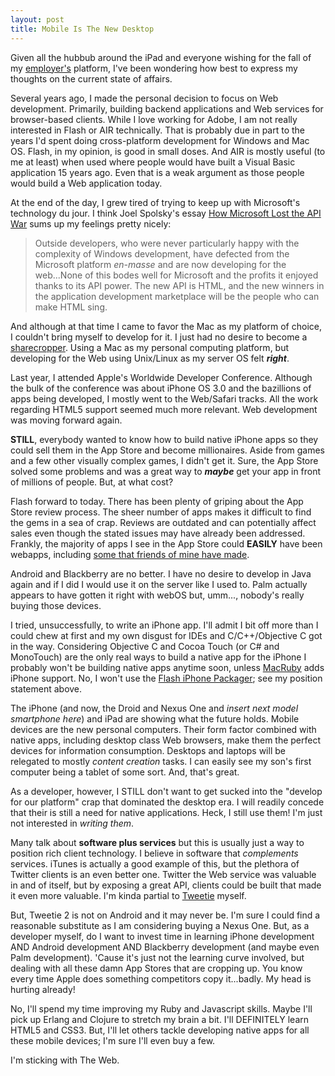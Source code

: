 ```yaml
---
layout: post
title: Mobile Is The New Desktop
---
```


Given all the hubbub around the iPad and everyone wishing for the fall of my [employer's](http://adobe.com) platform, I've been wondering how best to express my thoughts on the current state of affairs.

Several years ago, I made the personal decision to focus on Web development. Primarily, building backend applications and Web services for browser-based clients. While I love working for Adobe, I am not really interested in Flash or AIR technically. That is probably due in part to the years I'd spent doing cross-platform development for Windows and Mac OS. Flash, in my opinion, is good in small doses. And AIR is mostly useful (to me at least) when used where people would have built a Visual Basic application 15 years ago. Even that is a weak argument as those people would build a Web application today.

At the end of the day, I grew tired of trying to keep up with Microsoft's technology du jour. I think Joel Spolsky's essay [How Microsoft Lost the API War](http://www.joelonsoftware.com/articles/APIWar.html) sums up my feelings pretty nicely:

> Outside developers, who were never particularly happy with the complexity of Windows development, have defected from the Microsoft platform *en-masse* and are now developing for the web...None of this bodes well for Microsoft and the profits it enjoyed thanks to its API power. The new API is HTML, and the new winners in the application development marketplace will be the people who can make HTML sing. 

And although at that time I came to favor the Mac as my platform of choice, I couldn't bring myself to develop for it. I just had no desire to become a [sharecropper](http://www.tbray.org/ongoing/When/200x/2003/07/12/WebsThePlace). Using a Mac as my personal computing platform, but developing for the Web using Unix/Linux as my server OS felt ***right***.

Last year, I attended Apple's Worldwide Developer Conference. Although the bulk of the conference was about iPhone OS 3.0 and the bazillions of apps being developed, I mostly went to the Web/Safari tracks. All the work regarding HTML5 support seemed much more relevant. Web development was moving forward again.

**STILL**, everybody wanted to know how to build native iPhone apps so they could sell them in the App Store and become millionaires. Aside from games and a few other visually complex games, I didn't get it. Sure, the App Store solved some problems and was a great way to ***maybe*** get your app in front of millions of people. But, at what cost?

Flash forward to today. There has been plenty of griping about the App Store review process. The sheer number of apps makes it difficult to find the gems in a sea of crap. Reviews are outdated and can potentially affect sales even though the stated issues may have already been addressed. Frankly, the majority of apps I see in the App Store could **EASILY** have been webapps, including [some that friends of mine have made](http://ego-app.com).

Android and Blackberry are no better. I have no desire to develop in Java again and if I did I would use it on the server like I used to. Palm actually appears to have gotten it right with webOS but, umm..., nobody's really buying those devices.

I tried, unsuccessfully, to write an iPhone app. I'll admit I bit off more than I could chew at first and my own disgust for IDEs and C/C++/Objective C got in the way. Considering Objective C and Cocoa Touch (or C# and MonoTouch) are the only real ways to build a native app for the iPhone I probably won't be building native apps anytime soon, unless [MacRuby](http://macruby.org) adds iPhone support. No, I won't use the [Flash iPhone Packager](http://labs.adobe.com/technologies/flashcs5/appsfor_iphone/); see my position statement above.

The iPhone (and now, the Droid and Nexus One and *insert next model smartphone here*) and iPad are showing what the future holds. Mobile devices are the new personal computers. Their form factor combined with native apps, including desktop class Web browsers, make them the perfect devices for information consumption. Desktops and laptops will be relegated to mostly *content creation* tasks. I can easily see my son's first computer being a tablet of some sort. And, that's great.

As a developer, however, I STILL don't want to get sucked into the "develop for our platform" crap that dominated the desktop era. I will readily concede that their is still a need for native applications. Heck, I still use them! I'm just not interested in *writing them*.

Many talk about **software plus services** but this is usually just a way to position rich client technology. I believe in software that *complements* services. iTunes is actually a good example of this, but the plethora of Twitter clients is an even better one. Twitter the Web service was valuable in and of itself, but by exposing a great API, clients could be built that made it even more valuable. I'm kinda partial to [Tweetie](http://www.atebits.com/tweetie-iphone/) myself.

But, Tweetie 2 is not on Android and it may never be. I'm sure I could find a reasonable substitute as I am considering buying a Nexus One. But, as a developer myself, do I want to invest time in learning iPhone development AND Android development AND Blackberry development (and maybe even Palm development). 'Cause it's just not the learning curve involved, but dealing with all these damn App Stores that are cropping up. You know every time Apple does something competitors copy it...badly. My head is hurting already!

No, I'll spend my time improving my Ruby and Javascript skills. Maybe I'll pick up Erlang and Clojure to stretch my brain a bit. I'll DEFINITELY learn HTML5 and CSS3. But, I'll let others tackle developing native apps for all these mobile devices; I'm sure I'll even buy a few.

I'm sticking with The Web.

